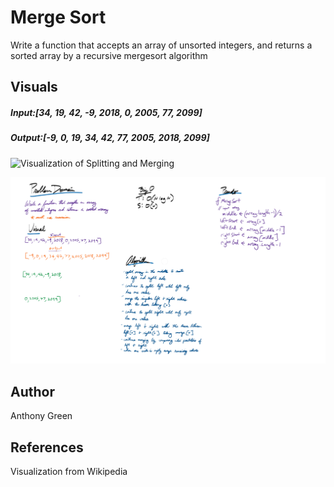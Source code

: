 # Merge Sort
Write a function that accepts an array of unsorted integers, and returns a sorted array by a recursive mergesort algorithm

## Visuals

##### Input:[34, 19, 42, -9, 2018, 0, 2005, 77, 2099]

##### Output:[-9, 0, 19, 34, 42, 77, 2005, 2018, 2099]

![Visualization of Splitting and Merging](https://upload.wikimedia.org/wikipedia/commons/thumb/e/e6/Merge_sort_algorithm_diagram.svg/495px-Merge_sort_algorithm_diagram.svg.png)

![MergeSort Whiteboard](https://github.com/cascadianrebel/data-structures-and-algorithms/blob/master/DataStructures/Assets/MergeSortWhiteboard.PNG)

## Author
Anthony Green

## References
Visualization from Wikipedia
